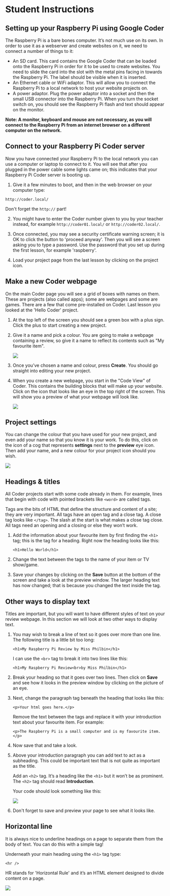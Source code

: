 # Student Instructions

## Setting up your Raspberry Pi using Google Coder

The Raspberry Pi is a bare bones computer. It’s not much use on its own. In order to use it as a webserver and create websites on it, we need to connect a number of things to it:

- An SD card. This card contains the Google Coder that can be loaded onto the Raspberry Pi in order for it to be used to create websites. You need to slide the card into the slot with the metal pins facing in towards the Raspberry Pi. The label should be visible when it is inserted.
- An Ethernet cable or WiFi adaptor. This will allow you to connect the Raspberry Pi to a local network to host your website projects on.
- A power adaptor. Plug the power adaptor into a socket and then the small USB connector into the Raspberry Pi. When you turn the socket switch on, you should see the Raspberry Pi flash and text should appear on the monitor.

**Note: A monitor, keyboard and mouse are not necessary, as you will connect to the Raspberry Pi from an internet browser on a different computer on the network.** 

## Connect to your Raspberry Pi Coder server

Now you have connected your Raspberry Pi to the local network you can use a computer or laptop to connect to it. You will see that after you plugged in the power cable some lights came on; this indicates that your Raspberry Pi Coder server is booting up. 

1. Give it a few minutes to boot, and then in the web browser on your computer type:

  ```
  http://coder.local/
  ```
  Don't forget the `http://` part!

2. You might have to enter the Coder number given to you by your teacher instead, for example `http://coder01.local/` or `http://coder02.local/`.  

3. Once connected, you may see a security certificate warning screen; it is OK to click the button to 'proceed anyway'. Then you will see a screen asking you to type a password. Use the password that you set up during the first lesson, for example 'raspberry'.

4. Load your project page from the last lesson by clicking on the project icon.

## Make a new Coder webpage

On the main Coder page you will see a grid of boxes with names on them. These are projects (also called apps); some are webpages and some are games. There are a few that come pre-installed on Coder. Last lesson you looked at the 'Hello Coder' project.

1. At the top left of the screen you should see a green box with a plus sign. Click the plus to start creating a new project.

2. Give it a name and pick a colour. You are going to make a webpage containing a review, so give it a name to reflect its contents such as "My favourite item".

	![](new-project.png)

3. Once you’ve chosen a name and colour, press **Create**. You should go straight into editing your new project.

4. When you create a new webpage, you start in the "Code View" of Coder. This contains the building blocks that will make up your website. Click on the icon that looks like an eye in the top right of the screen. This will show you a preview of what your webpage will look like.

	![](new-page.png)
	
## Project settings

You can change the colour that you have used for your new project, and even add your name so that you know it is your work. To do this, click on the icon of a cog that represents **settings** next to the **preview** eye icon. Then add your name, and a new colour for your project icon should you wish.

![](project-settings.png)

## Headings & titles

All Coder projects start with some code already in them. For example, lines that begin with code with pointed brackets like `<word>` are called tags.

Tags are the bits of HTML that define the structure and content of a site; they are very important. All tags have an open tag and a close tag. A close tag looks like `</tag>`. The slash at the start is what makes a close tag close. All tags need an opening and a closing or else they won’t work.

1. Add the information about your favourite item by first finding the `<h1>` tag; this is the tag for a heading. Right now the heading looks like this:

	`<h1>Hello World</h1>`

2. Change the text between the tags to the name of your item or TV show/game.

3. Save your changes by clicking on the **Save** button at the bottom of the screen and take a look at the preview window. The larger heading text has now changed; that is because you changed the text inside the tag. 


## Other ways to display text

Titles are important, but you will want to have different styles of text on your review webpage. In this section we will look at two other ways to display text.

1. You may wish to break a line of text so it goes over more than one line. The following title is a little bit too long:

	`<h1>My Raspberry Pi Review by Miss Philbin</h1>`

	I can use the `<br>` tag to break it into two lines like this:

	`<h1>My Raspberry Pi Review<br>by Miss Philbin</h1>`

2. Break your heading so that it goes over two lines. Then click on **Save** and see how it looks in the preview window by clicking on the picture of an eye.

3. Next, change the paragraph tag beneath the heading that looks like this:

	`<p>Your html goes here.</p>`

	Remove the text between the tags and replace it with your introduction text about your favourite item. For example:

	`<p>The Raspberry Pi is a small computer and is my favourite item. </p>`
	
4. Now save that and take a look. 

5. Above your introduction paragraph you can add text to act as a subheading. This could be important text that is not quite as important as the title.

	Add an `<h2>` tag. It’s a heading like the `<h1>` but it won’t be as prominent. The `<h2>` tag should read **Introduction**.

	Your code should look something like this:

	![](text.png)

6. Don't forget to save and preview your page to see what it looks like.

## Horizontal line

It is always nice to underline headings on a page to separate them from the body of text. You can do this with a simple tag!

Underneath your main heading using the `<h1>` tag type: 

`<hr />`

HR stands for 'Horizontal Rule' and it’s an HTML element designed to divide content on a page.

![](final.png)
